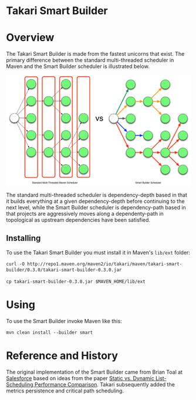 # Takari Smart Builder

# Overview

The Takari Smart Builder is made from the fastest unicorns that exist. The primary difference between the standard multi-threaded scheduler in Maven and the Smart Builder scheduler is illustrated below.

![VsGraph](VsGraph.png)

The standard multi-threaded scheduler is dependency-depth based in that it builds everything at a given dependency-depth before continuing to the next level, while the Smart Builder scheduler is dependency-path based in that projects are aggressively moves along a dependenty-path in topological as upstream dependencies have been satisfied. 

## Installing

To use the Takari Smart Builder you must install it in Maven's `lib/ext` folder:

```
curl -O http://repo1.maven.org/maven2/io/takari/maven/takari-smart-builder/0.3.0/takari-smart-builder-0.3.0.jar

cp takari-smart-builder-0.3.0.jar $MAVEN_HOME/lib/ext
```

# Using

To use the Smart Builder invoke Maven like this:

```
mvn clean install --builder smart
```

# Reference and History

The original implementation of the Smart Builder came from Brian Toal at [Salesforce][1] based on ideas from the paper [Static vs. Dynamic List-Scheduling Performance Comparison][2]. Takari subsequently added the metrics persistence and critical path scheduling.

[1]: http://salesforce.com
[2]: 4Hagras.pdf